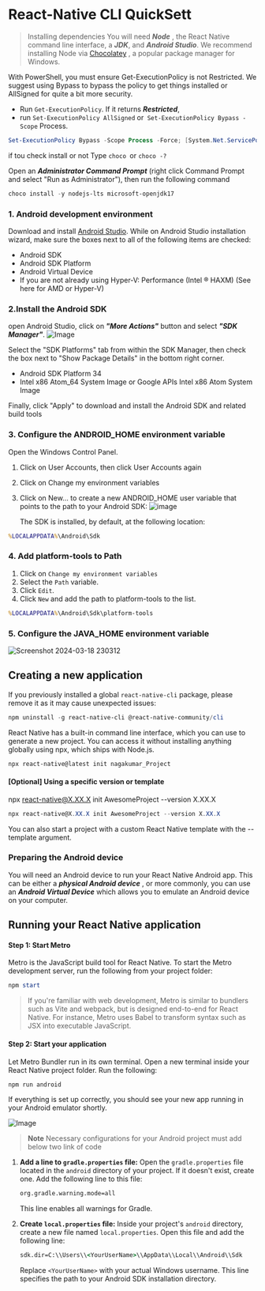 # React-Native CLI QuickSett

> Installing dependencies
> You will need **_Node_** , the React Native command line interface, a **_JDK_**, and **_Android Studio_**.
> We recommend installing Node via [Chocolatey](https://chocolatey.org/install) , a popular package manager for Windows.

With PowerShell, you must ensure Get-ExecutionPolicy is not Restricted. We suggest using Bypass to bypass the policy to get things installed or AllSigned for quite a bit more security.

- Run `Get-ExecutionPolicy`. If it returns **_Restricted_**,
- run `Set-ExecutionPolicy AllSigned` or` Set-ExecutionPolicy Bypass -Scope` Process.

```powershell
Set-ExecutionPolicy Bypass -Scope Process -Force; [System.Net.ServicePointManager]::SecurityProtocol = [System.Net.ServicePointManager]::SecurityProtocol -bor 3072; iex ((New-Object System.Net.WebClient).DownloadString('https://community.chocolatey.org/install.ps1'))
```

if tou check install or not Type `choco `or `choco -?`

Open an **_Administrator Command Prompt_** (right click Command Prompt and select "Run as Administrator"), then run the following command

```powershell
choco install -y nodejs-lts microsoft-openjdk17
```

### 1. Android development environment

Download and install [Android Studio](https://developer.android.com/studio/index.html). While on Android Studio installation wizard, make sure the boxes next to all of the following items are checked:

- Android SDK
- Android SDK Platform
- Android Virtual Device
- If you are not already using Hyper-V: Performance (Intel ® HAXM) (See here for AMD or Hyper-V)

### 2.Install the Android SDK

open Android Studio, click on **_"More Actions"_** button and select **_"SDK Manager"_**.
![Image ](https://reactnative.dev/assets/images/GettingStartedAndroidStudioWelcomeWindows-ce20d1230828a1a26e143e3a4145f1df.png)

Select the "SDK Platforms" tab from within the SDK Manager, then check the box next to "Show Package Details" in the bottom right corner.

- Android SDK Platform 34
- Intel x86 Atom_64 System Image or Google APIs Intel x86 Atom System Image

Finally, click "Apply" to download and install the Android SDK and related build tools

### 3. Configure the ANDROID_HOME environment variable

Open the Windows Control Panel.

1. Click on User Accounts, then click User Accounts again
2. Click on Change my environment variables
3. Click on New... to create a new ANDROID_HOME user variable that points to the path to your Android SDK:
   ![image](https://github.com/Nagakumar2402/react-native/assets/31985534/e63d94bc-b0a1-4840-a3b5-afdb4353e103)

   The SDK is installed, by default, at the following location:

```cmd
%LOCALAPPDATA%\Android\Sdk
```

### 4. Add platform-tools to Path

1. Click on `Change my environment variables`
2. Select the `Path` variable.
3. Click `Edit`.
4. Click `New` and add the path to platform-tools to the list.

```cmd
%LOCALAPPDATA%\Android\Sdk\platform-tools
```

### 5. Configure the JAVA_HOME environment variable

![Screenshot 2024-03-18 230312](https://github.com/Nagakumar2402/react-native/assets/31985534/31c9d412-bcb6-4f0a-9ce3-2d9c9bb7e17e)

## Creating a new application

If you previously installed a global `react-native-cli` package, please remove it as it may cause unexpected issues:

```powershell
npm uninstall -g react-native-cli @react-native-community/cli
```

React Native has a built-in command line interface, which you can use to generate a new project. You can access it without installing anything globally using npx, which ships with Node.js.

```powershell
npx react-native@latest init nagakumar_Project
```

#### [Optional] Using a specific version or template

npx react-native@X.XX.X init AwesomeProject --version X.XX.X

```powershell
npx react-native@X.XX.X init AwesomeProject --version X.XX.X
```

You can also start a project with a custom React Native template with the --template argument.

### Preparing the Android device

You will need an Android device to run your React Native Android app. This can be either a **_physical Android device_** , or more commonly, you can use an **_Android Virtual Device_** which allows you to emulate an Android device on your computer.

## Running your React Native application

#### Step 1: Start Metro

Metro is the JavaScript build tool for React Native. To start the Metro development server, run the following from your project folder:

```powershell
npm start
```

> If you're familiar with web development, Metro is similar to bundlers such as Vite and webpack, but is designed end-to-end for React Native. For instance, Metro uses Babel to transform syntax such as JSX into executable JavaScript.

#### Step 2: Start your application

Let Metro Bundler run in its own terminal. Open a new terminal inside your React Native project folder. Run the following:

```cmd
npm run android
```

If everything is set up correctly, you should see your new app running in your Android emulator shortly.

![Image](https://www.valuebound.com/sites/default/files/inline-images/running_app_on_emulator.jpg)

> **Note** Necessary configurations for your Android project must add below two link of code

1. **Add a line to `gradle.properties` file:**
   Open the `gradle.properties` file located in the `android` directory of your project. If it doesn't exist, create one. Add the following line to this file:

   ```cmd
   org.gradle.warning.mode=all
   ```

   This line enables all warnings for Gradle.

2. **Create `local.properties` file:**
   Inside your project's `android` directory, create a new file named `local.properties`. Open this file and add the following line:
   ```cmd
   sdk.dir=C:\\Users\\<YourUserName>\\AppData\\Local\\Android\\Sdk
   ```
   Replace `<YourUserName>` with your actual Windows username. This line specifies the path to your Android SDK installation directory.

